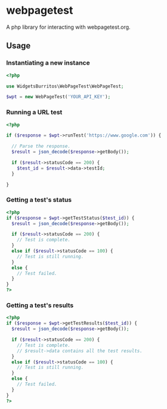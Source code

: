 # webpagetest

A php library for interacting with webpagetest.org.

## Usage

### Instantiating a new instance
```php
<?php

use WidgetsBurritos\WebPageTest\WebPageTest;

$wpt = new WebPageTest('YOUR_API_KEY');
```

### Running a URL test
```php
<?php

if ($response = $wpt->runTest('https://www.google.com')) {

  // Parse the response.
  $result = json_decode($response->getBody());

  if ($result->statusCode == 200) {
    $test_id = $result->data->testId;
  }

}
```

### Getting a test's status
```php
<?php
if ($response = $wpt->getTestStatus($test_id)) {
  $result = json_decode($response->getBody());

  if ($result->statusCode == 200) {
    // Test is complete.
  }
  else if ($result->statusCode == 100) {
    // Test is still running.
  }
  else {
    // Test failed.
  }
}
?>
```

### Getting a test's results
```php
<?php
if ($response = $wpt->getTestResults($test_id)) {
  $result = json_decode($response->getBody());

  if ($result->statusCode == 200) {
    // Test is complete.
    // $result->data contains all the test results.
  }
  else if ($result->statusCode == 100) {
    // Test is still running.
  }
  else {
    // Test failed.
  }
}
?>
```
